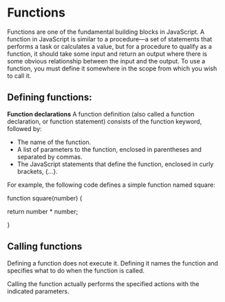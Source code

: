 # Functions

Functions are one of the fundamental building blocks in JavaScript. A function in JavaScript is similar to a procedure—a set of statements that performs a task or calculates a value, but for a procedure to qualify as a function, it should take some input and return an output where there is some obvious relationship between the input and the output. To use a function, you must define it somewhere in the scope from which you wish to call it.

## Defining functions:

**Function declarations**
A function definition (also called a function declaration, or function statement) consists of the function keyword, followed by:

* The name of the function.
* A list of parameters to the function, enclosed in parentheses and separated by commas.
* The JavaScript statements that define the function, enclosed in curly brackets, {...}.

For example, the following code defines a simple function named square:

function square(number) {
 
 return number * number;
 
}

## Calling functions
Defining a function does not execute it. Defining it names the function and specifies what to do when the function is called.

Calling the function actually performs the specified actions with the indicated parameters.
